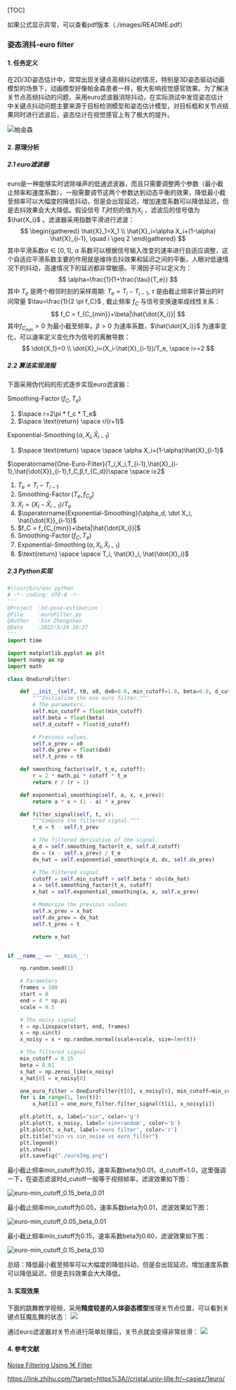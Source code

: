[TOC]

如果公式显示异常，可以查看pdf版本（./images/README.pdf）

### 姿态消抖-euro filter

#### 1. 任务定义

在2D/3D姿态估计中，常常出现关键点高频抖动的情况，特别是3D姿态驱动动画模型的场景下，动画模型好像帕金森患者一样，极大影响视觉感官效果。为了解决关节点高频抖动的问题，采用euro滤波器消除抖动，在实际测试中发现姿态估计中关键点抖动问题主要来源于目标检测模型和姿态估计模型，对目标框和关节点结果同时进行滤波后，姿态估计在视觉感官上有了极大的提升。

![帕金森](./images/1.gif)



#### 2. 原理分析

##### 2.1 euro滤波器

euro是一种能够实时滤除噪声的低通滤波器，而且只需要调整两个参数（最小截止频率和速度系数），一般需要调节这两个参数达到动态平衡的效果，降低最小截至频率可以大幅度的降低抖动，但是会出现延迟，增加速度系数可以降低延迟，但是去抖效果会大大降低。假设信号 $T_i$时刻的值为$X_i$ ，滤波后的信号值为 $\hat{X_i}$ 。滤波器采用指数平滑进行滤波：
$$
\begin{gathered}
\hat{X}_1=X_1 \\
\hat{X}_i=\alpha X_i+(1-\alpha) \hat{X}_{i-1}, \quad i \geq 2
\end{gathered}
$$
其中平滑系数$\alpha \in[0,1]$, $\alpha$ 系数可以根据信号输入改变的速率进行自适应调整，这个自适应平滑系数主要的作用就是维持去抖效果和延迟之间的平衡，人眼对低速情况下的抖动，高速情况下的延迟都非常敏感。平滑因子可以定义为：
$$
\alpha=\frac{1}{1+\frac{\tau}{T_e}}
$$
其中 $T_e$ 是两个相邻时刻的采样周期: $T_e=T_i-T_{i-1}$, $\tau$ 是由截止频率计算出的时间常量 $\tau=\frac{1}{2 \pi f_C}$ , 截止频率 $f_C$ 与信号变换速率成线性关系：
$$
f_C = f_{C_{min}}+\beta|\hat{\dot{X_i}}|
$$
其中$f_{C_{min}}>0$ 为最小截至频率，$\beta > 0$ 为速率系数，$\hat{\dot{X_i}}$ 为速率变化，可以速率定义变化作为信号的离散导数：
$$
\dot{X_1}=0 \\
\dot{X}_i=(X_i-\hat{X}_{i-1})/T_e, \space i>=2
$$

##### 2.2 算法实现流程

下面采用伪代码的形式逐步实现euro滤波器：

$\operatorname{Smoothing-Factor}(f_C,T_e)$

1. $\space r=2\pi * f_c * T_e$
2. $\space \text{return} \space r/(r+1)$

$\operatorname{Exponential-Smoothing}(\alpha, X_i, \hat{X}_{i-1})$

1. $\space \text{return} \space \space \alpha X_i+(1-\alpha)\hat{X}_{i-1}$

$\operatorname{One-Euro-Filter}(T_i,X_i,T_{i-1},\hat{X}_{i-1},\hat{\dot{X}}_{i-1},f_C,β,f_{C_d})\space \space i≥2$

1. $T_e = T_i-T_{i-1}$
2. $\operatorname{Smoothing-Factor}(T_e,f_{C_d})$
3. $\dot{X}_i=(X_i-\hat{X}_{i-1})/T_e$
4. $\operatorname{Exponential-Smoothing}(\alpha_d, \dot X_i, \hat{\dot{X}}_{i-1})$
5. $f_C = f_{C_{min}}+\beta|\hat{\dot{X_i}}|$
6. $\operatorname{Smoothing-Factor}(f_C,T_e)$
7. $\operatorname{Exponential-Smoothing}(\alpha, X_i, \hat{X}_{i-1})$
8. $\text{return} \space \space T_i, \hat{X}_i, \hat{\dot{X}_i}$

##### 2.3 Python实现

```python
#!/usr/bin/env python
# -*- coding: UTF-8 -*-
'''
@Project ：3d-pose-estimation 
@File    ：euroFilter.py
@Author  ：Xie Zhongzhao
@Date    ：2022/3/24 10:27 
'''
import time

import matplotlib.pyplot as plt
import numpy as np
import math

class OneEuroFilter:

    def __init__(self, t0, x0, dx0=0.0, min_cutoff=1.0, beta=0.0, d_cutoff=1.0):
        """Initialize the one euro filter."""
        # The parameters.
        self.min_cutoff = float(min_cutoff)
        self.beta = float(beta)
        self.d_cutoff = float(d_cutoff)

        # Previous values.
        self.x_prev = x0
        self.dx_prev = float(dx0)
        self.t_prev = t0

    def smoothing_factor(self, t_e, cutoff):
        r = 2 * math.pi * cutoff * t_e
        return r / (r + 1)

    def exponential_smoothing(self, a, x, x_prev):
        return a * x + (1 - a) * x_prev

    def filter_signal(self, t, x):
        """Compute the filtered signal."""
        t_e = t - self.t_prev

        # The filtered derivative of the signal.
        a_d = self.smoothing_factor(t_e, self.d_cutoff)
        dx = (x - self.x_prev) / t_e
        dx_hat = self.exponential_smoothing(a_d, dx, self.dx_prev)

        # The filtered signal.
        cutoff = self.min_cutoff + self.beta * abs(dx_hat)
        a = self.smoothing_factor(t_e, cutoff)
        x_hat = self.exponential_smoothing(a, x, self.x_prev)

        # Memorize the previous values.
        self.x_prev = x_hat
        self.dx_prev = dx_hat
        self.t_prev = t

        return x_hat


if __name__ == '__main__':

    np.random.seed(1)

    # Parameters
    frames = 100
    start = 0
    end = 4 * np.pi
    scale = 0.5

    # The noisy signal
    t = np.linspace(start, end, frames)
    x = np.sin(t)
    x_noisy = x + np.random.normal(scale=scale, size=len(t))

    # The filtered signal
    min_cutoff = 0.15
    beta = 0.01
    x_hat = np.zeros_like(x_noisy)
    x_hat[0] = x_noisy[0]

    one_euro_filter = OneEuroFilter(t[0], x_noisy[0], min_cutoff=min_cutoff, beta=beta)
    for i in range(1, len(t)):
        x_hat[i] = one_euro_filter.filter_signal(t[i], x_noisy[i])

    plt.plot(t, x, label="sin", color='g')
    plt.plot(t, x_noisy, label='sin+random', color='b')
    plt.plot(t, x_hat, label='euro filter', color='r')
    plt.title("sin vs sin_noise vs euro_filter")
    plt.legend()
    plt.show()
    plt.savefig("./euroImg.png")
```

最小截止频率min_cutoff为0.15，速率系数beta为0.01，d_cutoff=1.0，这里强调一下，在姿态滤波时d_cutoff一般等于视频帧率，滤波效果如下图：

![euro-min_cutoff_0.15_beta_0.01](./images/euro-min_cutoff_0.15_beta_0.01.png)

最小截止频率min_cutoff为0.05，速率系数beta为0.01，滤波效果如下图：

![euro-min_cutoff_0.05_beta_0.01](./images/euro-min_cutoff_0.05_beta_0.01.png)

最小截止频率min_cutoff为0.15，速率系数beta为0.60，滤波效果如下图：

![euro-min_cutoff_0.15_beta_0.10](./images/euro-min_cutoff_0.15_beta_0.60.png)

总结：降低最小截至频率可以大幅度的降低抖动，但是会出现延迟，增加速度系数可以降低延迟，但是去抖效果会大大降低。

#### 3. 实现效果

下面的跳舞教学视频，采用**精度较差的人体姿态模型**推理关节点位置，可以看到关键点狂魔乱舞的状态：
![](./images/jitter%20-original-original.gif)

通过euro滤波器对关节点进行简单处理后，关节点就会变得非常丝滑：
![](./images/nojitter%20-original-original.gif)


#### 4. 参考文献

[Noise Filtering Using 1€ Filter](https://jaantollander.com/post/noise-filtering-using-one-euro-filter/)

https://link.zhihu.com/?target=https%3A//cristal.univ-lille.fr/~casiez/1euro/



















